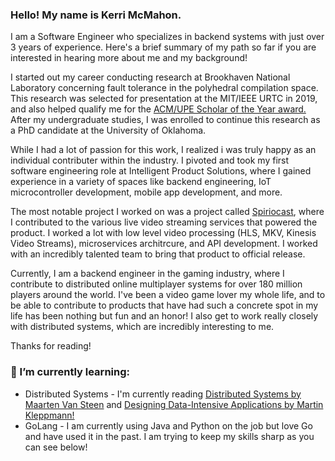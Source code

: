 ### Hello! My name is Kerri McMahon.
I am a Software Engineer who specializes in backend systems with just over 3 years of experience.
Here's a brief summary of my path so far if you are interested in hearing more about me and my background!

I started out my career conducting research at Brookhaven National Laboratory concerning fault tolerance in the polyhedral compilation space. This research was selected for presentation at the MIT/IEEE URTC in 2019, and also helped qualify me for the [ACM/UPE Scholar of the Year award.](https://dl.acm.org/doi/10.1145/3362037) After my undergraduate studies, I was enrolled to continue this research as a PhD candidate at the University of Oklahoma.

While I had a lot of passion for this work, I realized i was truly happy as an individual contributer within the industry. I pivoted and took my first software engineering role at Intelligent Product Solutions, where I gained experience in a variety of spaces like backend engineering, IoT microcontroller development, mobile app development, and more. 

The most notable project I worked on was a project called [Spiriocast](https://www.steinway.com/spirio/spirio-r/spiriocast), where I contributed to the various live video streaming services that powered the product. I worked a lot with low level video processing (HLS, MKV, Kinesis Video Streams), microservices architrcure, and API development. I worked with an incredibly talented team to bring that product to official release.

Currently, I am a backend engineer in the gaming industry, where I contribute to distributed online multiplayer systems for over 180 million players around the world. I've been a video game lover my whole life, and to be able to contribute to products that have had such a concrete spot in my life has been nothing but fun and an honor! I also get to work really closely with distributed systems, which are incredibly interesting to me.

Thanks for reading!

### 🌱 I’m currently learning:
- Distributed Systems - I'm currently reading [Distributed Systems by Maarten Van Steen](https://www.amazon.com/dp/9081540637?psc=1&ref=ppx_yo2ov_dt_b_product_details) and [Designing Data-Intensive Applications by Martin Kleppmann!](https://www.amazon.com/dp/1449373321?psc=1&ref=ppx_yo2ov_dt_b_product_details)
- GoLang - I am currently using Java and Python on the job but love Go and have used it in the past. I am trying to keep my skills sharp as you can see below!

